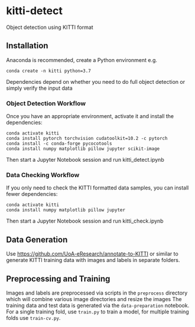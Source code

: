 # kitti-detect
Object detection using KITTI format

## Installation

Anaconda is recommended, create a Python environment e.g.
```
conda create -n kitti python=3.7
```

Dependencies depend on whether you need to do full object detection or simply verify the input data

### Object Detection Workflow

Once you have an appropriate environment, activate it and install the dependencies:

```
conda activate kitti
conda install pytorch torchvision cudatoolkit=10.2 -c pytorch
conda install -c conda-forge pycocotools
conda install numpy matplotlib pillow jupyter scikit-image
```

Then start a Jupyter Notebook session and run kitti_detect.ipynb

### Data Checking Workflow
If you only need to check the KITTI formatted data samples, you can install fewer dependencies:
```
conda activate kitti
conda install numpy matplotlib pillow jupyter
```
Then start a Jupyter Notebook session and run kitti_check.ipynb

## Data Generation

Use https://github.com/UoA-eResearch/annotate-to-KITTI or similar to generate KITTI training data with images and labels in separate folders.

## Preprocessing and Training

Images and labels are preprocessed via scripts in the `preprocess` directory which will combine various image directories and resize the images
The training data and test data is generated via the `data-preparation` notebook. For a single training fold, use `train.py` to train a model, for multiple training folds use `train-cv.py`.

